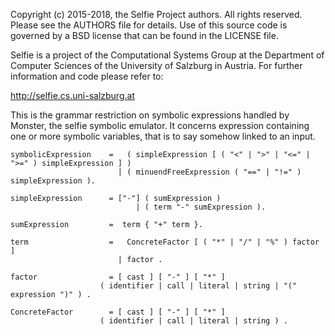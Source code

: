 Copyright (c) 2015-2018, the Selfie Project authors. All rights reserved. Please see the AUTHORS file for details. Use of this source code is governed by a BSD license that can be found in the LICENSE file.

Selfie is a project of the Computational Systems Group at the Department of Computer Sciences of the University of Salzburg in Austria. For further information and code please refer to:

http://selfie.cs.uni-salzburg.at

This is the grammar restriction on symbolic expressions handled by Monster, the selfie symbolic emulator.
It concerns expression containing one or more symbolic variables, that is to say somehow linked to an input.

```
symbolicExpression    =   ( simpleExpression [ ( "<" | ">" | "<=" | ">=" ) simpleExpression ] )
                        | ( minuendFreeExpression ( "==" | "!=" ) simpleExpression ).

simpleExpression      = ["-"] ( sumExpression )
                            | ( term "-" sumExpression ).

sumExpression         =  term { "+" term }.

term                  =   ConcreteFactor [ ( "*" | "/" | "%" ) factor ]
                        | factor .

factor                = [ cast ] [ "-" ] [ "*" ]
                    ( identifier | call | literal | string | "(" expression ")" ) .

ConcreteFactor        = [ cast ] [ "-" ] [ "*" ]
                    ( identifier | call | literal | string ) .

```
